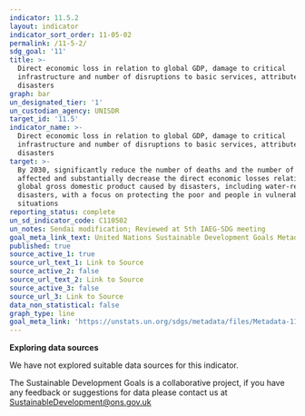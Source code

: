 ```yaml
---
indicator: 11.5.2
layout: indicator
indicator_sort_order: 11-05-02
permalink: /11-5-2/
sdg_goal: '11'
title: >-
  Direct economic loss in relation to global GDP, damage to critical
  infrastructure and number of disruptions to basic services, attributed to
  disasters
graph: bar
un_designated_tier: '1'
un_custodian_agency: UNISDR
target_id: '11.5'
indicator_name: >-
  Direct economic loss in relation to global GDP, damage to critical
  infrastructure and number of disruptions to basic services, attributed to
  disasters
target: >-
  By 2030, significantly reduce the number of deaths and the number of people
  affected and substantially decrease the direct economic losses relative to
  global gross domestic product caused by disasters, including water-related
  disasters, with a focus on protecting the poor and people in vulnerable
  situations
reporting_status: complete
un_sd_indicator_code: C110502
un_notes: Sendai modification; Reviewed at 5th IAEG-SDG meeting
goal_meta_link_text: United Nations Sustainable Development Goals Metadata (pdf 2066kB)
published: true
source_active_1: true
source_url_text_1: Link to Source
source_active_2: false
source_url_text_2: Link to Source
source_active_3: false
source_url_3: Link to Source
data_non_statistical: false
graph_type: line
goal_meta_link: 'https://unstats.un.org/sdgs/metadata/files/Metadata-11-05-02.pdf'
---
```

**Exploring data sources**

We have not explored suitable data sources for this indicator. 

The Sustainable Development Goals is a collaborative project, if you have any feedback or suggestions for data please contact us at <SustainableDevelopment@ons.gov.uk>

